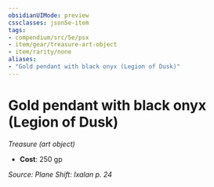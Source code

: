 ```yaml
---
obsidianUIMode: preview
cssclasses: json5e-item
tags:
- compendium/src/5e/psx
- item/gear/treasure-art-object
- item/rarity/none
aliases: 
- "Gold pendant with black onyx (Legion of Dusk)"
---
```

# Gold pendant with black onyx (Legion of Dusk)
*Treasure (art object)*  

- **Cost**: 250 gp

*Source: Plane Shift: Ixalan p. 24*